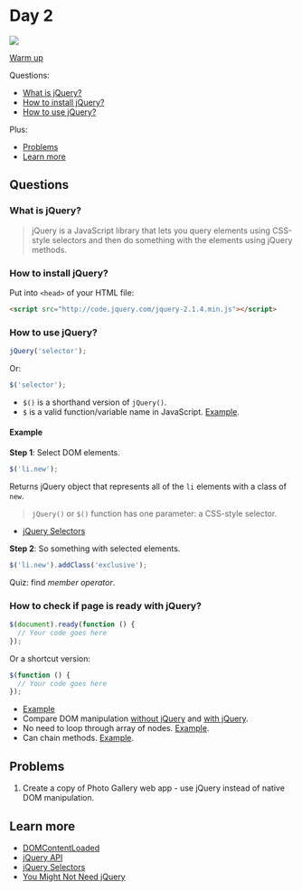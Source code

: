 # Day 2

![](http://33.media.tumblr.com/tumblr_m4m07q2EVu1rpkyvk.gif)

[Warm up](warm-up.md)

Questions:

+ [What is jQuery?](#)
+ [How to install jQuery?](#)
+ [How to use jQuery?](#)

Plus:

+ [Problems](#problems)
+ [Learn more](#learn-more)

## Questions

### What is jQuery?

> jQuery is a JavaScript library that lets you query elements using CSS-style selectors and then do something with the elements using jQuery methods.

### How to install jQuery?

Put into `<head>` of your HTML file:

```html
<script src="http://code.jquery.com/jquery-2.1.4.min.js"></script>
```

### How to use jQuery?

```js
jQuery('selector');
```

Or:

```js
$('selector');
```

+ `$()` is a shorthand version of `jQuery()`.
+ `$` is a valid function/variable name in JavaScript. [Example](http://jsbin.com/bedice/edit?js,console).

#### Example

__Step 1__: Select DOM elements.

```js
$('li.new');
```

Returns jQuery object that represents all of the `li` elements with a class of `new`.

> `jQuery()` or `$()` function has one parameter: a CSS-style selector.

+ [jQuery Selectors](https://dzone.com/refcardz/jquery-selectors)

__Step 2__: So something with selected elements.

```js
$('li.new').addClass('exclusive');
```

Quiz: find _member operator_.

### How to check if page is ready with jQuery?

```js
$(document).ready(function () {
  // Your code goes here
});
```

Or a shortcut version:

```js
$(function () {
  // Your code goes here
});
```

+ [Example](http://jsbin.com/cogevi/edit?html,js,output)
+ Compare DOM manipulation [without jQuery](http://jsbin.com/gofoyu/6/edit?html,css,js,output) and [with jQuery](http://jsbin.com/qanaxi/edit?html,css,js,output).
+ No need to loop through array of nodes. [Example](http://jsbin.com/vifece/edit?html,css,js,output).
+ Can chain methods. [Example](http://jsbin.com/zutiti/edit?html,js,output).

## Problems

1. Create a copy of Photo Gallery web app - use jQuery instead of native DOM manipulation.

## Learn more

+ [DOMContentLoaded](https://developer.mozilla.org/en-US/docs/Web/Events/DOMContentLoaded)
+ [jQuery API](http://api.jquery.com/)
+ [jQuery Selectors](https://dzone.com/refcardz/jquery-selectors)
+ [You Might Not Need jQuery](http://youmightnotneedjquery.com/)
